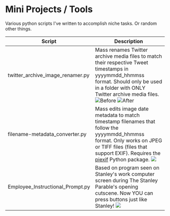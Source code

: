 # Mini Projects / Tools
Various python scripts I've written to accomplish niche tasks. Or random other things.

| Script | Description |
| --- | --- |
| twitter_archive_image_renamer.py | Mass renames Twitter archive media files to match their respective Tweet timestamps in yyyymmdd_hhmmss format. Should only be used in a folder with ONLY Twitter archive media files. ![Before](https://cdn.discordapp.com/attachments/962613703864356864/1065860114931789834/image.png) ![After](https://cdn.discordapp.com/attachments/962613703864356864/1065860797735116870/image.png) |
| filename-metadata_converter.py | Mass edits image date metadata to match timestamp filenames that follow the yyyymmdd_hhmmss format. Only works on JPEG or TIFF files (files that support EXIF). Requires the [piexif](https://pypi.org/project/piexif/) Python package. ![](https://cdn.discordapp.com/attachments/962613703864356864/1065866923071512646/image.png) |
| Employee_Instructional_Prompt.py | Based on program seen on Stanley's work computer screen during The Stanley Parable's opening cutscene. Now YOU can press buttons just like Stanley! ![](https://cdn.discordapp.com/attachments/962613703864356864/1065873174325104660/image.png) |
